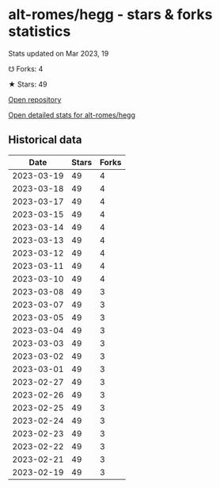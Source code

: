 # alt-romes/hegg - stars & forks statistics

Stats updated on Mar 2023, 19

☋ Forks: 4

★ Stars: 49

[Open repository](https://github.com/alt-romes/hegg)

[Open detailed stats for alt-romes/hegg](https://reviewgithub.com/rep/alt-romes/hegg)

## Historical data
| Date | Stars | Forks |
|------|-------|-------|
| 2023-03-19 | 49 | 4 | 
| 2023-03-18 | 49 | 4 | 
| 2023-03-17 | 49 | 4 | 
| 2023-03-15 | 49 | 4 | 
| 2023-03-14 | 49 | 4 | 
| 2023-03-13 | 49 | 4 | 
| 2023-03-12 | 49 | 4 | 
| 2023-03-11 | 49 | 4 | 
| 2023-03-10 | 49 | 4 | 
| 2023-03-08 | 49 | 3 | 
| 2023-03-07 | 49 | 3 | 
| 2023-03-05 | 49 | 3 | 
| 2023-03-04 | 49 | 3 | 
| 2023-03-03 | 49 | 3 | 
| 2023-03-02 | 49 | 3 | 
| 2023-03-01 | 49 | 3 | 
| 2023-02-27 | 49 | 3 | 
| 2023-02-26 | 49 | 3 | 
| 2023-02-25 | 49 | 3 | 
| 2023-02-24 | 49 | 3 | 
| 2023-02-23 | 49 | 3 | 
| 2023-02-22 | 49 | 3 | 
| 2023-02-21 | 49 | 3 | 
| 2023-02-19 | 49 | 3 | 

